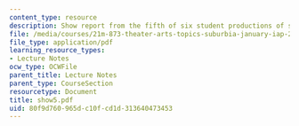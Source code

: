 ```yaml
---
content_type: resource
description: Show report from the fifth of six student productions of subUrbia.
file: /media/courses/21m-873-theater-arts-topics-suburbia-january-iap-2008/80f9d760965dc10fcd1d313640473453_show5.pdf
file_type: application/pdf
learning_resource_types:
- Lecture Notes
ocw_type: OCWFile
parent_title: Lecture Notes
parent_type: CourseSection
resourcetype: Document
title: show5.pdf
uid: 80f9d760-965d-c10f-cd1d-313640473453
---
```

